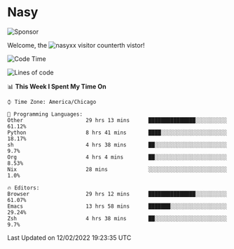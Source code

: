 # Nasy

<!--
<p align="center">
<img height="200" src="https://github-readme-stats.vercel.app/api?username=nasyxx&count_private=true&show_icons=true&theme=dracula&include_all_commits=true"/>
<img height="200" src="https://github-readme-stats.vercel.app/api/top-langs/?username=nasyxx&theme=dracula&hide=html,jupyter+notebook&count_private=true&show_icons=true"/>
</p>

  
----------------
-->

![Sponsor](https://img.shields.io/static/v1.svg?label=Sponsor&message=%E2%9D%A4&logo=GitHub&style=flat&color=pink)
 
Welcome, the ![nasyxx visitor counter](https://count.getloli.com/get/@nasyxx?theme=rule34)th vistor!
 
<!--START_SECTION:waka-->
![Code Time](http://img.shields.io/badge/Code%20Time-1%2C904%20hrs%2013%20mins-blue)

![Lines of code](https://img.shields.io/badge/From%20Hello%20World%20I%27ve%20Written-5%20Million%20lines%20of%20code-blue)

📊 **This Week I Spent My Time On** 

```text
⌚︎ Time Zone: America/Chicago

💬 Programming Languages: 
Other                    29 hrs 13 mins      ███████████████░░░░░░░░░░   61.12% 
Python                   8 hrs 41 mins       ████░░░░░░░░░░░░░░░░░░░░░   18.17% 
sh                       4 hrs 38 mins       ██░░░░░░░░░░░░░░░░░░░░░░░   9.7% 
Org                      4 hrs 4 mins        ██░░░░░░░░░░░░░░░░░░░░░░░   8.53% 
Nix                      28 mins             ░░░░░░░░░░░░░░░░░░░░░░░░░   1.0%

🔥 Editors: 
Browser                  29 hrs 12 mins      ███████████████░░░░░░░░░░   61.07% 
Emacs                    13 hrs 58 mins      ███████░░░░░░░░░░░░░░░░░░   29.24% 
Zsh                      4 hrs 38 mins       ██░░░░░░░░░░░░░░░░░░░░░░░   9.7%

```


 Last Updated on 12/02/2022 19:23:35 UTC
<!--END_SECTION:waka-->

<!-- ![visitors](https://visitor-badge.laobi.icu/badge?page_id=nasyxx.nasyxx) -->
